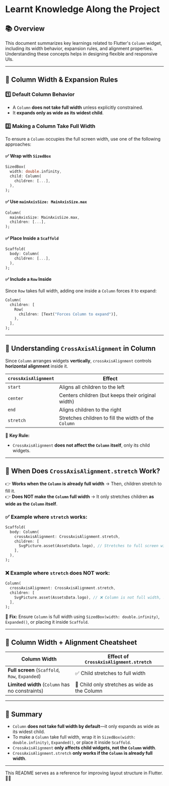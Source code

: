 # Learnt Knowledge Along the Project

## 📚 Overview
This document summarizes key learnings related to Flutter's `Column` widget, including its width behavior, expansion rules, and alignment properties. Understanding these concepts helps in designing flexible and responsive UIs.

---

## 📌 Column Width & Expansion Rules

### 1️⃣ Default Column Behavior
- A `Column` **does not take full width** unless explicitly constrained.
- It **expands only as wide as its widest child**.

### 2️⃣ Making a Column Take Full Width
To ensure a `Column` occupies the full screen width, use one of the following approaches:

#### ✅ Wrap with `SizedBox`
```dart
SizedBox(
  width: double.infinity,
  child: Column(
    children: [...],
  ),
);
```

#### ✅ Use `mainAxisSize: MainAxisSize.max`
```dart
Column(
  mainAxisSize: MainAxisSize.max,
  children: [...],
);
```

#### ✅ Place Inside a `Scaffold`
```dart
Scaffold(
  body: Column(
    children: [...],
  ),
);
```

#### ✅ Include a `Row` Inside
Since `Row` takes full width, adding one inside a `Column` forces it to expand:
```dart
Column(
  children: [
    Row(
      children: [Text("Forces Column to expand")],
    ),
  ],
);
```

---

## 📌 Understanding `CrossAxisAlignment` in Column

Since `Column` arranges widgets **vertically**, `crossAxisAlignment` controls **horizontal alignment** inside it.

| `crossAxisAlignment` | Effect |
|----------------------|--------|
| `start` | Aligns all children to the left |
| `center` | Centers children (but keeps their original width) |
| `end` | Aligns children to the right |
| `stretch` | Stretches children to fill the width of the `Column` |

🔹 **Key Rule:**
- `CrossAxisAlignment` **does not affect the `Column` itself**, only its child widgets.

---

## 📌 When Does `CrossAxisAlignment.stretch` Work?

👉 **Works when the `Column` is already full width** → Then, children stretch to fill it.  
👉 **Does NOT make the `Column` full width** → It only stretches children **as wide as the `Column` itself**.

### ✅ Example where `stretch` works:
```dart
Scaffold(
  body: Column(
    crossAxisAlignment: CrossAxisAlignment.stretch,
    children: [
      SvgPicture.asset(AssetsData.logo), // Stretches to full screen width
    ],
  ),
);
```

### ❌ Example where `stretch` does NOT work:
```dart
Column(
  crossAxisAlignment: CrossAxisAlignment.stretch,
  children: [
    SvgPicture.asset(AssetsData.logo), // ❌ Column is not full width, so this remains small!
  ],
);
```
🔹 **Fix:** Ensure `Column` is full width using `SizedBox(width: double.infinity)`, `Expanded()`, or placing it inside `Scaffold`.

---

## 📌 Column Width + Alignment Cheatsheet

| Column Width | Effect of `CrossAxisAlignment.stretch` |
|-------------|--------------------------------|
| **Full screen** (`Scaffold`, `Row`, `Expanded`) | ✅ Child stretches to full width |
| **Limited width** (`Column` has no constraints) | 🔄 Child only stretches as wide as the Column |

---

## 🚀 Summary

- `Column` **does not take full width by default**—it only expands as wide as its widest child.
- To make a `Column` take full width, wrap it in `SizedBox(width: double.infinity)`, `Expanded()`, or place it inside `Scaffold`.
- `CrossAxisAlignment` **only affects child widgets, not the `Column` width**.
- `CrossAxisAlignment.stretch` **only works if the `Column` is already full width**.

---

This README serves as a reference for improving layout structure in Flutter. 🚀🔥

